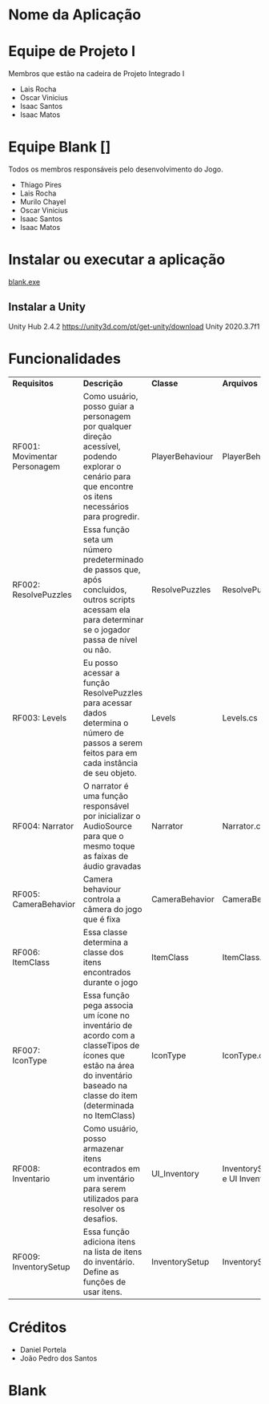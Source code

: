 # Nome da Aplicação

# Equipe de Projeto I
Membros que estão na cadeira de Projeto Integrado I

- Lais Rocha
- Oscar Vinicius
- Isaac Santos
- Isaac Matos

# Equipe Blank []
Todos os membros responsáveis pelo desenvolvimento do Jogo.

- Thiago Pires
- Lais Rocha
- Murilo Chayel
- Oscar Vinicius
- Isaac Santos
- Isaac Matos

# Instalar ou executar a aplicação
[blank.exe](http://github.com/MuriloChayel/Blank/bin/fulano.exe)

## Instalar a Unity
Unity Hub 2.4.2 https://unity3d.com/pt/get-unity/download
Unity 2020.3.7f1

# Funcionalidades

<table>
  <tr>
   <td><strong>Requisitos</strong>
   </td>
   <td><strong>Descrição</strong>
   </td>
   <td><strong>Classe</strong>
   </td>
   <td><strong>Arquivos</strong>
   </td>
   <td><strong>Status</strong>
   </td>
  </tr>
  <tr>
   <td>RF001: Movimentar Personagem
   </td>
   <td>Como usuário, posso guiar a personagem por qualquer direção acessível, podendo explorar o cenário para que encontre os itens necessários para progredir.
   </td>
   <td>PlayerBehaviour
   </td>
   <td>PlayerBehaviour.cs
   </td>
   <td>Implementando
   </td>
  </tr>
  <tr>
   <td>RF002: ResolvePuzzles
   </td>
   <td>Essa função seta um número predeterminado de passos que, após concluidos, outros scripts acessam ela para determinar se o jogador passa de nível ou não.
   </td>
   <td>ResolvePuzzles
   </td>
   <td>ResolvePuzzles.cs
   </td>
   <td>Completo
   </td>
  </tr>
  <tr>
   <td>RF003: Levels
   </td>
   <td>Eu posso acessar a função ResolvePuzzles para acessar dados determina o número de passos a serem feitos para em cada instância de seu objeto.
   </td>
   <td>Levels
   </td>
   <td>Levels.cs
   </td>
   <td>Completo
   </td>
  </tr>
  <tr>
   <td>RF004: Narrator
   </td>
   <td>O narrator é uma função responsável por inicializar o AudioSource para que o mesmo toque as faixas de áudio gravadas
   </td>
   <td>Narrator
   </td>
   <td>Narrator.cs
   </td>
   <td>Completo
   </td>
  </tr>
  <tr>
   <td>RF005: CameraBehavior
   </td>
   <td>Camera behaviour controla a câmera do jogo que é fixa
   </td>
   <td>CameraBehavior
   </td>
   <td>CameraBehavior.cs
   </td>
   <td>Implementando
   </td>
  </tr>
  <tr>
   <td>RF006: ItemClass
   </td>
   <td>Essa classe determina a classe dos itens encontrados durante o jogo
   </td>
   <td>ItemClass
   </td>
   <td>ItemClass.cs
   </td>
   <td>Completo
   </td>
  </tr>
  <tr>
   <td>RF007: IconType
   </td>
   <td>Essa função pega associa um ícone no inventário de acordo com a classeTipos de ícones que estão na área do inventário baseado na classe do item (determinada no ItemClass)
   </td>
   <td>IconType
   </td>
   <td>IconType.cs
   </td>
   <td>Completo
   </td>
  </tr>
  <tr>
   <td>RF008: Inventario
   </td>
   <td>Como usuário, posso armazenar itens econtrados em um inventário para serem utilizados para resolver os desafios.
   </td>
   <td>UI_Inventory
   </td>
   <td>InventorySetup.cs e UI Inventory.cs
   </td>
   <td>Completo
   </td>
  </tr>
  <tr>
   <td>RF009: InventorySetup
   </td>
   <td>Essa função adiciona itens na lista de itens do inventário. Define as funções de usar itens.
   </td>
   <td>InventorySetup
   </td>
   <td>InventorySetup.cs
   </td>
   <td>Completo
   </td>
  </tr>
</table>

# Créditos

- Daniel Portela
- João Pedro dos Santos


# Blank
